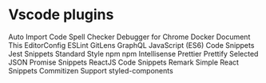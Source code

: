 # Vscode plugins

Auto Import
Code Spell Checker
Debugger for Chrome
Docker
Document This
EditorConfig
ESLint
GitLens
GraphQL
JavaScript (ES6) Code Snippets
Jest Snippets Standard Style
npm
npm Intellisense
Prettier
Prettify Selected JSON
Promise Snippets
ReactJS Code Snippets
Remark
Simple React Snippets
Commitizen Support
styled-components
